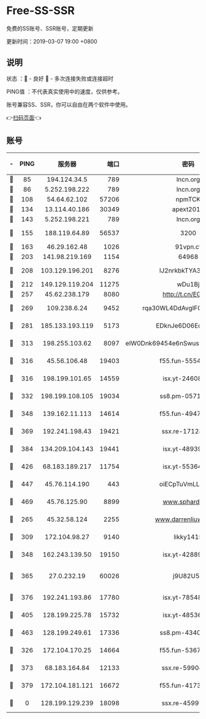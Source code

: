 # Free-SS-SSR

免费的SS账号、SSR账号，定期更新

更新时间：2019-03-07 19:00 +0800

## 说明

状态     ：🙂 - 良好 🙁 - 多次连接失败或连接超时

PING值   ：不代表真实使用中的速度，仅供参考。

账号兼容SS、SSR，你可以自由在两个软件中使用。

👉[扫码页面](https://liesauer.github.io/Free-SS-SSR/)👈

## 账号

|-|PING|服务器|端口|密码|加密方式|区域|
|:----:|:----:|:-----:|-----:|:----:|:----:|:----:|
|🙂|85|194.124.34.5|789|lncn.org|rc4|JP|
|🙂|86|5.252.198.222|789|lncn.org|rc4|JP|
|🙂|108|54.64.62.102|57206|npmTCK|rc4-md5|JP|
|🙂|134|13.114.40.186|30349|apext2019|chacha20|JP|
|🙂|143|5.252.198.221|789|lncn.org|rc4|JP|
|🙂|155|188.119.64.89|56537|3200|aes-256-cfb|RU|
|🙂|163|46.29.162.48|1026|91vpn.cf|rc4-md5|RU|
|🙂|203|141.98.219.169|1154|64968|chacha20|US|
|🙂|208|103.129.196.201|8276|lJ2nrkbkTYA30wv0|aes-256-cfb|US|
|🙂|212|149.129.119.204|11275|wDu1Bj|rc4-md5|HK|
|🙂|257|45.62.238.179|8080|http://t.cn/EGJIyrl|rc4-md5|CA|
|🙂|269|109.238.6.24|9452|rqa30WL4DdAvgIFG6Fs3znzTa|aes-256-cfb|FR|
|🙂|281|185.133.193.119|5173|EDknJe6D06EoWDaw|aes-256-cfb|US|
|🙂|313|198.255.103.62|8097|eIW0Dnk69454e6nSwuspv9DmS201tQ0D|aes-256-cfb|US|
|🙂|316|45.56.106.48|19403|f55.fun-55549591|aes-256-cfb|US|
|🙂|316|198.199.101.65|14559|isx.yt-24608045|aes-256-cfb|US|
|🙂|332|198.199.108.105|19034|ss8.pm-05716410|aes-256-cfb|US|
|🙂|348|139.162.11.113|14614|f55.fun-49472003|aes-256-cfb|SG|
|🙂|369|192.241.198.43|19421|ssx.re-17128013|aes-256-cfb|US|
|🙂|384|134.209.104.143|19441|isx.yt-48939965|aes-256-cfb|SG|
|🙂|426|68.183.189.217|11754|isx.yt-55364676|aes-256-cfb|SG|
|🙂|447|45.76.114.190|443|oiECpTuVmLLxk4Ts|aes-256-cfb|AU|
|🙂|469|45.76.125.90|8899|www.sphard.com|aes-256-cfb|AU|
|🙂|265|45.32.58.124|2255|www.darrenliuwei.com|aes-256-cfb|JP|
|🙂|309|172.104.98.27|9140|likky1415|aes-256-cfb|JP|
|🙂|348|162.243.139.50|19150|isx.yt-42889129|aes-256-cfb|US|
|🙂|365|27.0.232.19|60026|j9U82U53|xchacha20-ietf-poly1305|HK|
|🙂|376|192.241.193.86|17780|isx.yt-78548549|aes-256-cfb|US|
|🙂|405|128.199.225.78|15732|isx.yt-48536641|aes-256-cfb|SG|
|🙂|463|128.199.249.61|17336|ss8.pm-43407054|aes-256-cfb|SG|
|🙁|326|172.104.170.25|14664|f55.fun-53676794|aes-256-cfb|SG|
|🙁|373|68.183.164.84|12133|ssx.re-59904626|aes-256-cfb|US|
|🙁|379|172.104.181.121|16672|f55.fun-41734869|aes-256-cfb|SG|
|🙁|0|128.199.129.239|18098|ssx.re-45997655|aes-256-cfb|SG|
